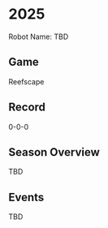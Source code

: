 # 2025

Robot Name: TBD

## Game

Reefscape

## Record

0-0-0

## Season Overview

TBD

## Events

TBD
